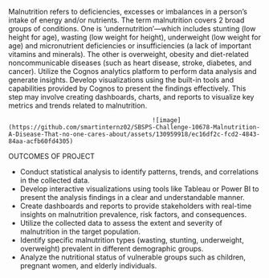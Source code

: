 
Malnutrition refers to deficiencies, excesses or imbalances in a person’s intake of energy and/or nutrients. The term malnutrition covers 2 broad groups of conditions. One is ‘undernutrition’—which includes stunting (low height for age), wasting (low weight for height), underweight (low weight for age) and micronutrient deficiencies or insufficiencies (a lack of important vitamins and minerals). The other is overweight, obesity and diet-related noncommunicable diseases (such as heart disease, stroke, diabetes, and cancer).
                             Utilize the Cognos analytics platform to perform data analysis and generate insights. Develop visualizations using the built-in tools and capabilities provided by Cognos to present the findings effectively. This step may involve creating dashboards, charts, and reports to visualize key metrics and trends related to malnutrition.

              
                                            ![image](https://github.com/smartinternz02/SBSPS-Challenge-10678-Malnutrition-A-Disease-That-no-one-cares-about/assets/130959918/ec16df2c-fcd2-4843-84aa-acfb60fd4305)




                             
 OUTCOMES OF PROJECT
   - Conduct statistical analysis to identify patterns, trends, and correlations in the collected data.
   - Develop interactive visualizations using tools like Tableau or Power BI to present the analysis findings in a clear and understandable manner.
   - Create dashboards and reports to provide stakeholders with real-time insights on malnutrition prevalence, risk factors, and consequences.
   - Utilize the collected data to assess the extent and severity of malnutrition in the target population.
   - Identify specific malnutrition types (wasting, stunting, underweight, overweight) prevalent in different demographic groups.
   - Analyze the nutritional status of vulnerable groups such as children, pregnant women, and elderly individuals.

	
